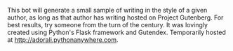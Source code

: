 This bot will generate a small sample of writing in the style of a given
author, as long as that author has writing hosted on Project Gutenberg. 
For best results, try someone from the turn of the century. It was lovingly 
created using Python's Flask framework and Gutendex. 
Temporarily hosted at <http://adorali.pythonanywhere.com>.
